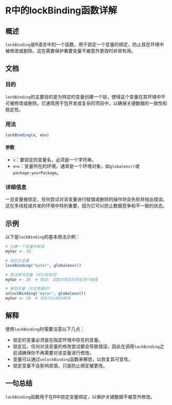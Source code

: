 <!--
Meta Description: # R中的lockBinding函数详解 ## 概述 `lockBinding`是R语言中的一个函数，用于锁定一个变量的绑定，防止其在环境中被修改或删除。这在需要保护重要变量不被意外更改时非常有用。 ## 文档 ### 目的 `lockBinding`的主要目的是为特定的变量创建一个锁，使得这个变量...
Meta Keywords: lockbinding, myvar, globalenv, env, unlockbinding
-->

# R中的lockBinding函数详解

## 概述
`lockBinding`是R语言中的一个函数，用于锁定一个变量的绑定，防止其在环境中被修改或删除。这在需要保护重要变量不被意外更改时非常有用。

## 文档
### 目的
`lockBinding`的主要目的是为特定的变量创建一个锁，使得这个变量在其环境中不可被修改或删除。它通常用于包开发或复杂的项目中，以确保关键数据的一致性和稳定性。

### 用法
```R
lockBinding(x, env)
```

#### 参数
- `x`：要锁定的变量名，必须是一个字符串。
- `env`：变量所在的环境，通常是一个环境对象，如`globalenv()`或`package:yourPackage`。

### 详细信息
一旦变量被锁定，任何尝试对该变量进行赋值或删除的操作将会失败并抛出错误。这在多线程或并发的环境中特别重要，因为它可以防止数据竞争和不一致的状态。

## 示例
以下是`lockBinding`的基本用法示例：

```R
# 创建一个变量并赋值
myVar <- 10

# 锁定该变量
lockBinding("myVar", globalenv())

# 尝试修改变量（将引发错误）
myVar <- 20  # 错误: 试图对锁定的绑定进行赋值

# 解锁变量（仅在需要时）
unlockBinding("myVar", globalenv())
myVar <- 20  # 现在可以成功修改
```

## 解释
使用`lockBinding`时需要注意以下几点：
- 锁定的变量必须是在指定环境中存在的变量。
- 锁定后，任何对该变量的修改尝试都会导致错误，因此在调用`lockBinding`之前请确保你不再需要对该变量进行修改。
- 变量可以通过`unlockBinding`函数来解锁，以恢复其可变性。
- 锁定变量不会影响其值，只是防止绑定被更改。

## 一句总结
`lockBinding`函数用于在R中锁定变量绑定，以保护关键数据不被意外修改。